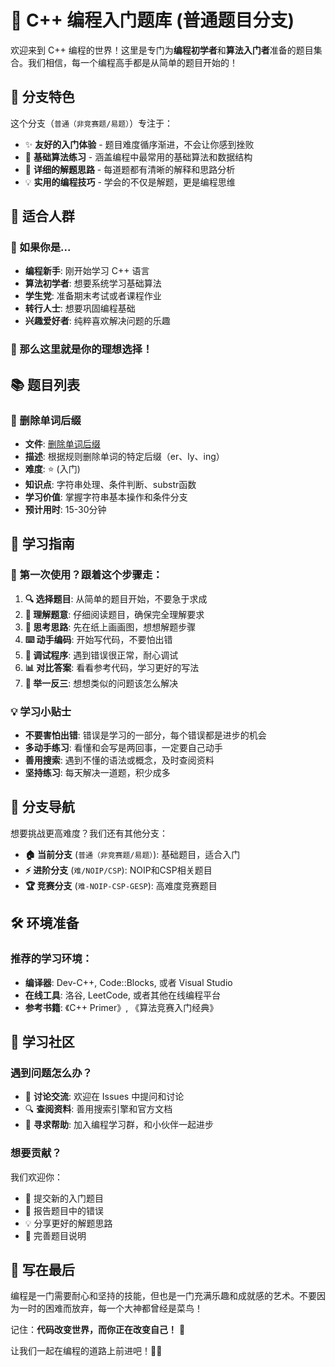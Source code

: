 # 🌟 C++ 编程入门题库 (普通题目分支)

欢迎来到 C++ 编程的世界！这里是专门为**编程初学者**和**算法入门者**准备的题目集合。我们相信，每一个编程高手都是从简单的题目开始的！

## 🎯 分支特色

这个分支（`普通（非竞赛题/易题）`）专注于：
- ✨ **友好的入门体验** - 题目难度循序渐进，不会让你感到挫败
- 🔧 **基础算法练习** - 涵盖编程中最常用的基础算法和数据结构
- 📖 **详细的解题思路** - 每道题都有清晰的解释和思路分析
- 💡 **实用的编程技巧** - 学会的不仅是解题，更是编程思维

## 👥 适合人群

### 🌱 如果你是...
- **编程新手**: 刚开始学习 C++ 语言
- **算法初学者**: 想要系统学习基础算法
- **学生党**: 准备期末考试或者课程作业
- **转行人士**: 想要巩固编程基础
- **兴趣爱好者**: 纯粹喜欢解决问题的乐趣

### 🎉 那么这里就是你的理想选择！

## 📚 题目列表

### 📝 删除单词后缀
- **文件**: [删除单词后缀](./删除单词后缀)
- **描述**: 根据规则删除单词的特定后缀（er、ly、ing）
- **难度**: ⭐ (入门)
- **知识点**: 字符串处理、条件判断、substr函数
- **学习价值**: 掌握字符串基本操作和条件分支
- **预计用时**: 15-30分钟

## 🚀 学习指南

### 📖 第一次使用？跟着这个步骤走：

1. **🔍 选择题目**: 从简单的题目开始，不要急于求成
2. **📝 理解题意**: 仔细阅读题目，确保完全理解要求
3. **🤔 思考思路**: 先在纸上画画图，想想解题步骤
4. **⌨️ 动手编码**: 开始写代码，不要怕出错
5. **🐛 调试程序**: 遇到错误很正常，耐心调试
6. **📊 对比答案**: 看看参考代码，学习更好的写法
7. **🔄 举一反三**: 想想类似的问题该怎么解决

### 💡 学习小贴士

- **不要害怕出错**: 错误是学习的一部分，每个错误都是进步的机会
- **多动手练习**: 看懂和会写是两回事，一定要自己动手
- **善用搜索**: 遇到不懂的语法或概念，及时查阅资料
- **坚持练习**: 每天解决一道题，积少成多

## 🌈 分支导航

想要挑战更高难度？我们还有其他分支：

- **🏠 当前分支** (`普通（非竞赛题/易题）`): 基础题目，适合入门
- **⚡ 进阶分支** (`难/NOIP/CSP`): NOIP和CSP相关题目
- **🏆 竞赛分支** (`难-NOIP-CSP-GESP`): 高难度竞赛题目

## 🛠️ 环境准备

### 推荐的学习环境：
- **编译器**: Dev-C++, Code::Blocks, 或者 Visual Studio
- **在线工具**: 洛谷, LeetCode, 或者其他在线编程平台
- **参考书籍**: 《C++ Primer》, 《算法竞赛入门经典》

## 🤝 学习社区

### 遇到问题怎么办？
- 💬 **讨论交流**: 欢迎在 Issues 中提问和讨论
- 🔍 **查阅资料**: 善用搜索引擎和官方文档
- 👥 **寻求帮助**: 加入编程学习群，和小伙伴一起进步

### 想要贡献？
我们欢迎你：
- 📝 提交新的入门题目
- 🐛 报告题目中的错误
- 💡 分享更好的解题思路
- 📖 完善题目说明

## 🎊 写在最后

编程是一门需要耐心和坚持的技能，但也是一门充满乐趣和成就感的艺术。不要因为一时的困难而放弃，每一个大神都曾经是菜鸟！

记住：**代码改变世界，而你正在改变自己！** 💪

让我们一起在编程的道路上前进吧！🚀✨

